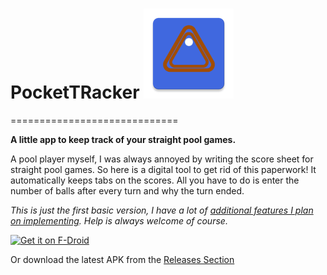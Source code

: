 # PocketTRacker ![](app/src/main/res/mipmap-xxhdpi/ic_launcher.webp)
=============================

**A little app to keep track of your straight pool games.**

A pool player myself, I was always annoyed by writing the score sheet for straight pool games.
So here is a digital tool to get rid of this paperwork! 
It automatically keeps tabs on the scores. All you have to do is enter the number of balls after every turn and why the turn ended.

*This is just the first basic version, I have a lot of [additional features I plan on implementing](Ideas.md). Help is always welcome of course.*

[<img src="https://fdroid.gitlab.io/artwork/badge/get-it-on.png"
     alt="Get it on F-Droid"
     height="80">](https://f-droid.org/packages/org.sbv.pockettracker/)

Or download the latest APK from the [Releases Section](https://gitlab.com/Dacid99/pockettracker/-/releases)